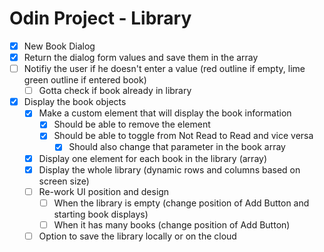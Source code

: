 # Odin Project - Library

- [X] New Book Dialog
- [X] Return the dialog form values and save them in the array
- [ ] Notifiy the user if he doesn't enter a value (red outline if empty, lime green outline if entered book)
  - [ ] Gotta check if book already in library
- [X] Display the book objects
  - [X] Make a custom element that will display the book information
    - [X] Should be able to remove the element
    - [X] Should be able to toggle from Not Read to Read and vice versa
      - [X] Should also change that parameter in the book array
  - [X] Display one element for each book in the library (array)
  - [X] Display the whole library (dynamic rows and columns based on screen size)
  - [ ] Re-work UI position and design
    - [ ] When the library is empty (change position of Add Button and starting book displays)
    - [ ] When it has many books (change position of Add Button)
  - [ ] Option to save the library locally or on the cloud
